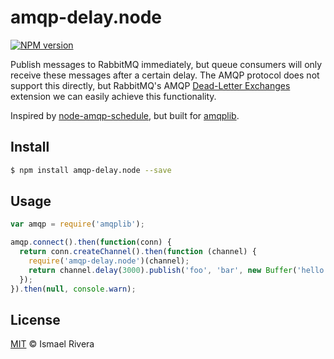 # amqp-delay.node
[![NPM version][npm-image]][npm-url]

Publish messages to RabbitMQ immediately, but queue consumers will only receive these messages after a certain delay. The AMQP protocol does not support this directly, but RabbitMQ's AMQP [Dead-Letter Exchanges](https://www.rabbitmq.com/dlx.html) extension we can easily achieve this functionality.

Inspired by [node-amqp-schedule](https://github.com/purposeindustries/node-amqp-schedule), but built for [amqplib](https://github.com/squaremo/amqp.node).

## Install
```sh
$ npm install amqp-delay.node --save
```

## Usage
```javascript
var amqp = require('amqplib');

amqp.connect().then(function(conn) {
  return conn.createChannel().then(function (channel) {
    require('amqp-delay.node')(channel);
    return channel.delay(3000).publish('foo', 'bar', new Buffer('hello world'));
  });
}).then(null, console.warn);
```

[npm-image]: https://img.shields.io/npm/v/amqp-delay.node.svg?style=flat
[npm-url]: https://npmjs.org/package/amqp-delay.node

## License

[MIT](http://opensource.org/licenses/MIT) © Ismael Rivera
